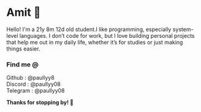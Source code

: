 # Amit 🌻

Hello! I'm a 21y 8m 12d old student.I like programming, especially system-level languages. I don’t code for work, but I love building personal projects that help me out in my daily life, whether it’s for studies or just making things easier.


### Find me @
Github    : @paullyy8 <br>
Discord   : @paullyy08 <br>
Telegram  : @paullyy08

**Thanks for stopping by! 👋**
